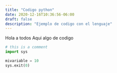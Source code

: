 ```yaml
---
title: "Codigo python"
date: 2020-12-16T10:36:56-06:00
draft: false
description: "Ejemplo de codigo con el lenguaje"
---
```


Hola a todos
Aqui algo de codigo
```python
# this is a comment
import sys

mivariable = 10
sys.exit(0)
```

